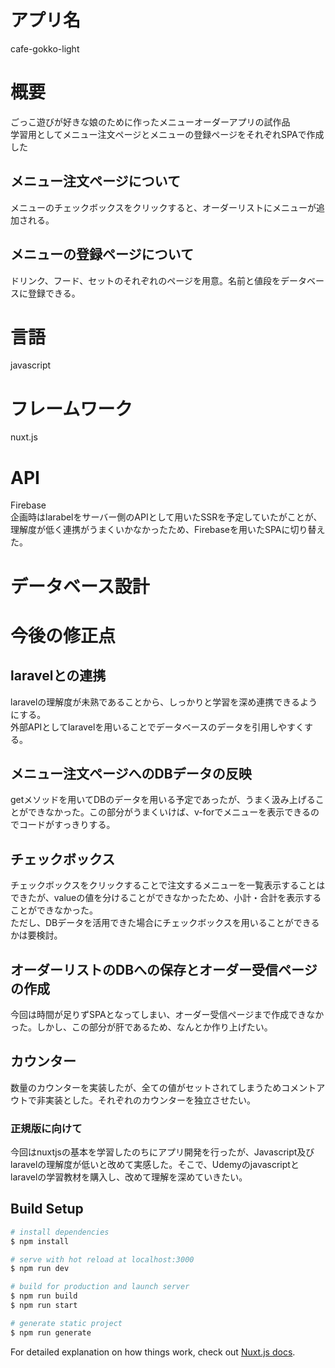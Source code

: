# アプリ名
cafe-gokko-light

# 概要
ごっこ遊びが好きな娘のために作ったメニューオーダーアプリの試作品<br>
学習用としてメニュー注文ページとメニューの登録ページをそれぞれSPAで作成した

## メニュー注文ページについて
メニューのチェックボックスをクリックすると、オーダーリストにメニューが追加される。

## メニューの登録ページについて
ドリンク、フード、セットのそれぞれのページを用意。名前と値段をデータベースに登録できる。

# 言語
javascript

# フレームワーク
nuxt.js

# API
Firebase<br>
企画時はlarabelをサーバー側のAPIとして用いたSSRを予定していたがことが、理解度が低く連携がうまくいかなかったため、Firebaseを用いたSPAに切り替えた。

# データベース設計


# 今後の修正点
## laravelとの連携
laravelの理解度が未熟であることから、しっかりと学習を深め連携できるようにする。<br>
外部APIとしてlaravelを用いることでデータベースのデータを引用しやすくする。

## メニュー注文ページへのDBデータの反映
getメソッドを用いてDBのデータを用いる予定であったが、うまく汲み上げることができなかった。この部分がうまくいけば、v-forでメニューを表示できるのでコードがすっきりする。

## チェックボックス
チェックボックスをクリックすることで注文するメニューを一覧表示することはできたが、valueの値を分けることができなかったため、小計・合計を表示することができなかった。<br>
ただし、DBデータを活用できた場合にチェックボックスを用いることができるかは要検討。

## オーダーリストのDBへの保存とオーダー受信ページの作成
今回は時間が足りずSPAとなってしまい、オーダー受信ページまで作成できなかった。しかし、この部分が肝であるため、なんとか作り上げたい。

## カウンター
数量のカウンターを実装したが、全ての値がセットされてしまうためコメントアウトで非実装とした。それぞれのカウンターを独立させたい。

### 正規版に向けて
今回はnuxtjsの基本を学習したのちにアプリ開発を行ったが、Javascript及びlaravelの理解度が低いと改めて実感した。そこで、Udemyのjavascriptとlaravelの学習教材を購入し、改めて理解を深めていきたい。

## Build Setup

```bash
# install dependencies
$ npm install

# serve with hot reload at localhost:3000
$ npm run dev

# build for production and launch server
$ npm run build
$ npm run start

# generate static project
$ npm run generate
```

For detailed explanation on how things work, check out [Nuxt.js docs](https://nuxtjs.org).
